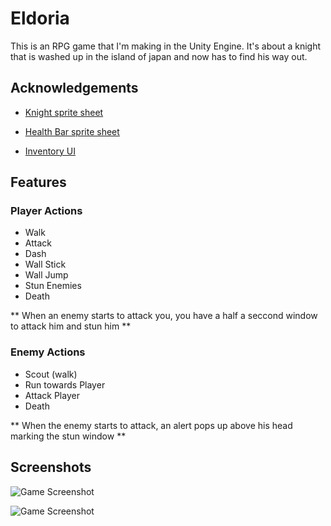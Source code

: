 # Eldoria

This is an RPG game that I'm making in the Unity Engine. It's about a knight that is washed up in the island of japan and now has to find his way out.

## Acknowledgements

- [Knight sprite sheet](https://aamatniekss.itch.io/fantasy-knight-free-pixelart-animated-character)

- [Health Bar sprite sheet](https://byandrox.itch.io/crimson-fantasy-gui)
- [Inventory UI](https://ozanoyunbozan.itch.io/inventory)

## Features

### Player Actions

- Walk
- Attack
- Dash
- Wall Stick
- Wall Jump
- Stun Enemies
- Death

** When an enemy starts to attack you, you have a half a seccond window to attack him and stun him **

### Enemy Actions

- Scout (walk)
- Run towards Player
- Attack Player
- Death

** When the enemy starts to attack, an alert pops up above his head marking the stun window **

## Screenshots

![Game Screenshot](<https://s6.uupload.ir/files/screenshot_(132)_h22m.png>)

![Game Screenshot](<https://s6.uupload.ir/files/screenshot_(133)_rozi.png>)
